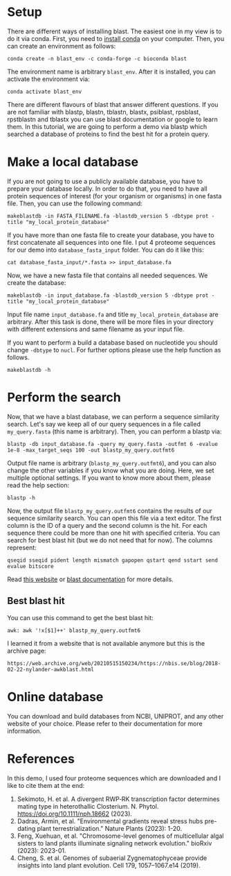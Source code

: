 # Setup

There are different ways of installing blast. The easiest one in my view is to do it via conda. First, you need to [install conda](https://conda.io/projects/conda/en/latest/user-guide/install/index.html) on your computer. Then, you can create an environment as follows:

```
conda create -n blast_env -c conda-forge -c bioconda blast
```

The environment name is arbitrary `blast_env`. After it is installed, you can activate the environment via:

```
conda activate blast_env
```

There are different flavours of blast that answer different questions. If you are not familiar with blastp, blastn, tblastn, blastx, psiblast, rpsblast, rpstblastn and tblastx you can use blast documentation or google to learn them. In this tutorial, we are going to perform a demo via blastp which searched a database of proteins to find the best hit for a protein query.

# Make a local database

If you are not going to use a publicly available database, you have to prepare your database locally. In order to do that, you need to have all protein sequences of interest (for your organism or organisms) in one fasta file. Then, you can use the following command:

```
makeblastdb -in FASTA_FILENAME.fa -blastdb_version 5 -dbtype prot -title "my_local_protein_database"
```

If you have more than one fasta file to create your database, you have to first concatenate all sequences into one file. I put 4 proteome sequences for our demo into `database_fasta_input` folder.  You can do it like this:

```
cat database_fasta_input/*.fasta >> input_database.fa
```

Now, we have a new fasta file that contains all needed sequences. We create the database:
```
makeblastdb -in input_database.fa -blastdb_version 5 -dbtype prot -title "my_local_protein_database"
```

Input file name `input_database.fa` and title `my_local_protein_database` are arbitrary. After this task is done, there will be more files in your directory with different extensions and same filename as your input file.

If you want to perform a build a database based on nucleotide you should change `-dbtype` to `nucl`. For further options please use the help function as follows.

```
makeblastdb -h
```

# Perform the search

Now, that we have a blast database, we can perform a sequence similarity search. Let's say we keep all of our query sequences in a file called `my_query.fasta` (this name is arbitrary). Then, you can perform a blastp via:

```
blastp -db input_database.fa -query my_query.fasta -outfmt 6 -evalue 1e-8 -max_target_seqs 100 -out blastp_my_query.outfmt6
```

Output file name is arbitrary (`blastp_my_query.outfmt6`), and you can also change the other variables if you know what you are doing. Here, we set multiple optional settings. If you want to know more about them, please read the help section:

```
blastp -h
```

Now, the output file `blastp_my_query.outfmt6` contains the results of our sequence similarity search. You can open this file via a text editor. The first column is the ID of a query and the second column is the hit. For each sequence there could be more than one hit with specified criteria. You can search for best blast hit (but we do not need that for now). The columns represent:

```
qseqid sseqid pident length mismatch gapopen qstart qend sstart send evalue bitscore
```

Read [this website](https://www.metagenomics.wiki/tools/blast/blastn-output-format-6) or [blast documentation](https://www.ncbi.nlm.nih.gov/books/NBK279684/table/appendices.T.options_common_to_all_blast/) for more details.

## Best blast hit

You can use this command to get the best blast hit:

```
awk: awk '!x[$1]++' blastp_my_query.outfmt6
```

I learned it from a website that is not available anymore but this is the archive page:

```
https://web.archive.org/web/20210515150234/https://nbis.se/blog/2018-02-22-nylander-awkblast.html
```

# Online database

You can download and build databases from NCBI, UNIPROT, and any other website of your choice. Please refer to their documentation for more information.

# References

In this demo, I used four proteome sequences which are downloaded and I like to cite them at the end:
1. Sekimoto, H. et al. A divergent RWP‐RK transcription factor determines mating type in heterothallic Closterium. N. Phytol. https://doi.org/10.1111/nph.18662 (2023).
2. Dadras, Armin, et al. "Environmental gradients reveal stress hubs pre-dating plant terrestrialization." Nature Plants (2023): 1-20.
3. Feng, Xuehuan, et al. "Chromosome-level genomes of multicellular algal sisters to land plants illuminate signaling network evolution." bioRxiv (2023): 2023-01.
4. Cheng, S. et al. Genomes of subaerial Zygnematophyceae provide insights into land plant evolution. Cell 179, 1057–1067.e14 (2019).
